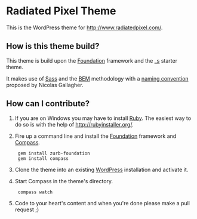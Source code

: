 Radiated Pixel Theme
====================

This is the WordPress theme for http://www.radiatedpixel.com/.

How is this theme build?
------------------------

This theme is build upon the [Foundation](http://foundation.zurb.com/) framework and the [_s](http://underscores.me) starter theme. 

It makes use of [Sass](http://sass-lang.com/) and the [BEM](http://bem.info/method/) methodology with a [naming convention](http://nicolasgallagher.com/about-html-semantics-front-end-architecture/) proposed by Nicolas Gallagher. 

How can I contribute?
---------------------

1. If you are on Windows you may have to install [Ruby](http://www.ruby-lang.org/). The easiest way to do so is with the help of http://rubyinstaller.org/.

2. Fire up a command line and install the [Foundation](http://foundation.zurb.com/) framework and [Compass](http://compass-style.org/).

        gem install zurb-foundation
        gem install compass

3. Clone the theme into an existing [WordPress](https://wordpress.org/) installation and activate it.
4. Start Compass in the theme's directory.

        compass watch
        
5. Code to your heart's content and when you're done please make a pull request ;)
